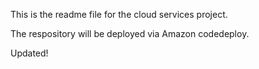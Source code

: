 This is the readme file for the cloud services project.

The respository will be deployed via  Amazon codedeploy. 

Updated!
